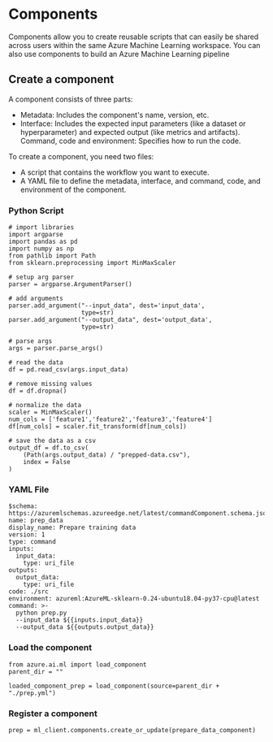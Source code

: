 # Components

Components allow you to create reusable scripts that can easily be shared across users within the same Azure Machine Learning workspace. You can also use components to build an Azure Machine Learning pipeline

## Create a component

A component consists of three parts:

- Metadata: Includes the component's name, version, etc.
- Interface: Includes the expected input parameters (like a dataset or hyperparameter) and expected output (like metrics and artifacts).
Command, code and environment: Specifies how to run the code.

To create a component, you need two files:

- A script that contains the workflow you want to execute.
- A YAML file to define the metadata, interface, and command, code, and environment of the component.

### Python Script 

```
# import libraries
import argparse
import pandas as pd
import numpy as np
from pathlib import Path
from sklearn.preprocessing import MinMaxScaler

# setup arg parser
parser = argparse.ArgumentParser()

# add arguments
parser.add_argument("--input_data", dest='input_data',
                    type=str)
parser.add_argument("--output_data", dest='output_data',
                    type=str)

# parse args
args = parser.parse_args()

# read the data
df = pd.read_csv(args.input_data)

# remove missing values
df = df.dropna()

# normalize the data    
scaler = MinMaxScaler()
num_cols = ['feature1','feature2','feature3','feature4']
df[num_cols] = scaler.fit_transform(df[num_cols])

# save the data as a csv
output_df = df.to_csv(
    (Path(args.output_data) / "prepped-data.csv"), 
    index = False
)

```

### YAML File

```
$schema: https://azuremlschemas.azureedge.net/latest/commandComponent.schema.json
name: prep_data
display_name: Prepare training data
version: 1
type: command
inputs:
  input_data: 
    type: uri_file
outputs:
  output_data:
    type: uri_file
code: ./src
environment: azureml:AzureML-sklearn-0.24-ubuntu18.04-py37-cpu@latest
command: >-
  python prep.py 
  --input_data ${{inputs.input_data}}
  --output_data ${{outputs.output_data}}

```

### Load the component

```
from azure.ai.ml import load_component
parent_dir = ""

loaded_component_prep = load_component(source=parent_dir + "./prep.yml")

```

### Register a component

```
prep = ml_client.components.create_or_update(prepare_data_component)

```